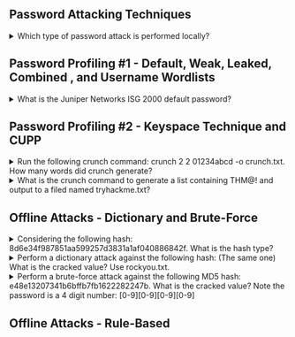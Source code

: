 ## Password Attacking Techniques 

<details>
<summary> Which type of password attack is performed locally? </summary>
<p></p>
Between 'Password Cracking' and 'Password Guessing', <i>'Password Cracking'</i> is the correct answer as this usually involves cracking hashes on the attackers local machine.

</details>

## Password Profiling #1 - Default, Weak, Leaked, Combined , and Username Wordlists

<details>
<summary> What is the Juniper Networks ISG 2000 default password? </summary>
<p></p>

Keeping the default credentials on your device is a huge security risk, and this is exactly what this question is about. By not changing the password you leave your device open to anyone who can do a quick google search and find the user's guide to the device:

<p align="center">
  <img src="https://user-images.githubusercontent.com/66912443/185885338-5fca362b-1de2-4a72-a77f-d1cb88977969.png" >
</p>

This, from the aformentioned official user guide to the 'Juniper Networks ISG 2000' reveals both the username and password to be 'netscreen'
  <p></p>
  
  ``` Source = https://www.juniper.net/documentation/hardware/netscreen-systems/netscreen-systems50/ug_isg_2000.pdf ```

</details>

## Password Profiling #2 - Keyspace Technique and CUPP

<details>
<summary> Run the following crunch command: crunch 2 2 01234abcd -o crunch.txt. How many words did crunch generate? </summary>
<p></p>
Crunch, at least for me was not installed on my Linux device, this was easily fixable by running the following:
  <p></p>
  
  ``` sudo apt install crunch ```
  
  <p></p>
  Once that has finished installing you are good to run the command revealing the following lines:
  <p></p>
  
  <p align="center">
  <img src="https://user-images.githubusercontent.com/66912443/185888501-e0a3c124-60f3-4e58-8687-9f5db95ee26a.png" >
</p>

</details>

<details>
<summary> What is the crunch command to generate a list containing THM@! and output to a filed named tryhackme.txt? </summary>
<p></p>

   This task is to create a LIST containing this password, not just generate the word itself. Using the following logic:
  
  ```
  @ - lower case alpha characters

, - upper case alpha characters

% - numeric characters

^ - special characters including space
  ```
  
"THM" is a given and is known so does not need to have every combination generated with "," as that list would be sooooo long. The only parts that would differ would be "@" and "!". We can ascertain that as "@" and "!" are special characters, they must be represented by the "^" symbol. The final command would be as so:
  
  ``` crunch 5 5 -t THM^^ -o tryhackme.txt ```

</details>

## Offline Attacks - Dictionary and Brute-Force

<details>
<summary> 
Considering the following hash: 8d6e34f987851aa599257d3831a1af040886842f. What is the hash type? </summary>
<p></p>

The tool of choice to identify hashes, 'hashid' was not installed on my Linux system by default. This can be fixed with the following command:
  
  ``` sudo apt install hashid ```
  
  Running the following revealed the answer:
  
  ![image](https://user-images.githubusercontent.com/66912443/185891467-ebcb94f8-a836-442f-9316-c7eeec0e9aca.png)

</details>

<details>
<summary> Perform a dictionary attack against the following hash: (The same one) What is the cracked value? Use rockyou.txt. </summary>
<p></p>
Now that we known the hash is SHA-1, this helps with filling out the fields when we pass it through hashcat. From 'hashcat.net', we can ascertain the hash-mode code for SHA-1 is 100.
  <p></p>
  <p align="center">
  <img src="https://user-images.githubusercontent.com/66912443/185892364-a0547a46-cf42-40f5-b150-8a891a9a15c4.png" >
  </p>

  Now the command can be completed: 
  
  ``` hashcat -a 0 -m 100 8d6e34f987851aa599257d3831a1af040886842f [location of rockyou.txt] ```
  
  "-a" determines the type of attack (0 meaning dictionary)  
  "-m" determines the hash mode used (100 for SHA-1)
  
  <p></p>
  
  Once you have run this command and it has been cracked, (this may take a while) it will show the following:
  <p></p>
  <p align="center">
  <img src="https://user-images.githubusercontent.com/66912443/185894232-5897b833-e42f-470b-be91-fdd5ea721a89.png" >
  </p>

  To get your answer, press the up arrow to get the previous command again and add "--show"
  
  <p></p>
  <p align="center">
  <img src="https://user-images.githubusercontent.com/66912443/185894740-3fe0b40d-b264-4898-b2cd-6d590734cbd7.png" >
  </p>
  
</details>

<details>
<summary> Perform a brute-force attack against the following MD5 hash: e48e13207341b6bffb7fb1622282247b. What is the cracked value? Note the password is a 4 digit number: [0-9][0-9][0-9][0-9] </summary>
<p></p>

Referring back to the table in the previous question, we know that MD5 is represented by the code "0".

``` hashcat -a 3 -m 0 e48e13207341b6bffb7fb1622282247b ?d?d?d?d ```

"-a" determines the type of attack (3 meaning dictionary)  
"-m" determines the hash mode used (100 for SHA-1)  
"?d?d?d?d" indicates for the brute force to look for a 4 digit character (1 ?d = 1 digit)
  <p></p>
  The only step left is to run the command as we have everything we need already:
  <p></p>
<p align="center">
  <img src="https://user-images.githubusercontent.com/66912443/185899243-2b182574-6892-49f4-b22d-996a8667246b.png" >
  </p>

</details>

## Offline Attacks - Rule-Based

